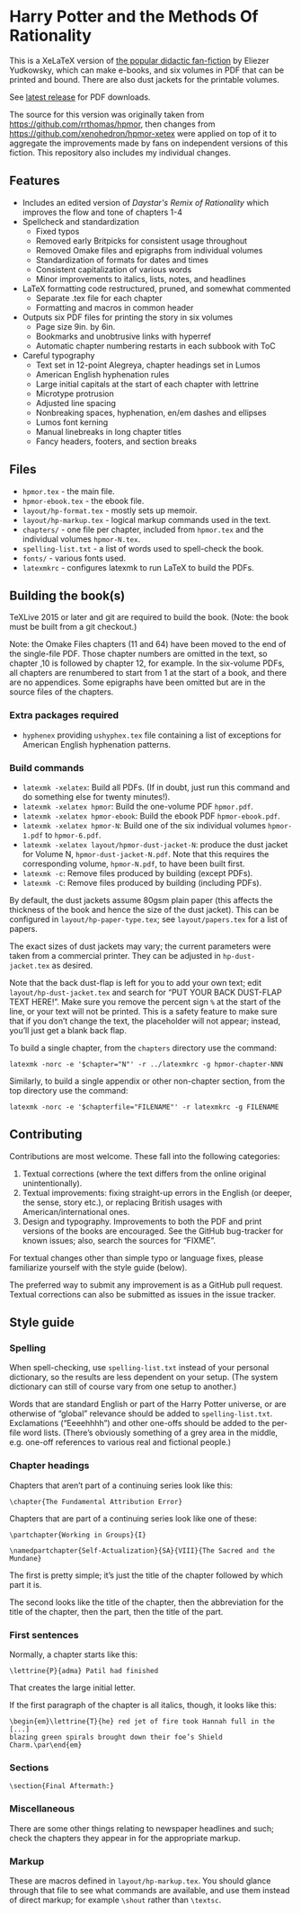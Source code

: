 # Harry Potter and the Methods Of Rationality

This is a XeLaTeX version of [the popular didactic fan-fiction](http://www.hpmor.com) by Eliezer Yudkowsky, which can make e-books, and six volumes in PDF that can be printed and bound. There are also dust jackets for the printable volumes.

See [latest release](https://github.com/JakubJanowski/hpmor/releases/latest) for PDF downloads.

The source for this version was originally taken from https://github.com/rrthomas/hpmor, then changes from https://github.com/xenohedron/hpmor-xetex were applied on top of it to aggregate the improvements made by fans on independent versions of this fiction. This repository also includes my individual changes.

## Features
- Includes an edited version of _Daystar's Remix of Rationality_ which improves the flow and tone of chapters 1-4
- Spellcheck and standardization
  - Fixed typos
  - Removed early Britpicks for consistent usage throughout
  - Removed Omake files and epigraphs from individual volumes
  - Standardization of formats for dates and times
  - Consistent capitalization of various words
  - Minor improvements to italics, lists, notes, and headlines
- LaTeX formatting code restructured, pruned, and somewhat commented
  - Separate .tex file for each chapter
  - Formatting and macros in common header
- Outputs six PDF files for printing the story in six volumes
  - Page size 9in. by 6in.
  - Bookmarks and unobtrusive links with hyperref
  - Automatic chapter numbering restarts in each subbook with ToC
- Careful typography
  - Text set in 12-point Alegreya, chapter headings set in Lumos
  - American English hyphenation rules
  - Large initial capitals at the start of each chapter with lettrine
  - Microtype protrusion
  - Adjusted line spacing
  - Nonbreaking spaces, hyphenation, en/em dashes and ellipses
  - Lumos font kerning 
  - Manual linebreaks in long chapter titles
  - Fancy headers, footers, and section breaks

## Files

- `hpmor.tex` - the main file.
- `hpmor-ebook.tex` - the ebook file.
- `layout/hp-format.tex` - mostly sets up memoir.
- `layout/hp-markup.tex` - logical markup commands used in the text.
- `chapters/` - one file per chapter, included from `hpmor.tex` and the individual volumes `hpmor-N.tex`.
- `spelling-list.txt` - a list of words used to spell-check the book.
- `fonts/` - various fonts used.
- `latexmkrc` - configures latexmk to run LaTeX to build the PDFs.

## Building the book(s)

TeXLive 2015 or later and git are required to build the book. (Note: the book must be built from a git checkout.)

Note: the Omake Files chapters (11 and 64) have been moved to the end of the single-file PDF. Those chapter numbers are omitted in the text, so chapter ,10 is followed by chapter 12, for example. In the six-volume PDFs, all chapters are renumbered to start from 1 at the start of a book, and there are no appendices. Some epigraphs have been omitted but are in the source files of the chapters.

### Extra packages required

- `hyphenex` providing `ushyphex.tex` file containing a list of exceptions for American English hyphenation patterns.

### Build commands

- `latexmk -xelatex`: Build all PDFs. (If in doubt, just run this command and do something else for twenty minutes!).
- `latexmk -xelatex hpmor`: Build the one-volume PDF `hpmor.pdf`.
- `latexmk -xelatex hpmor-ebook`: Build the ebook PDF `hpmor-ebook.pdf`.
- `latexmk -xelatex hpmor-N`: Build one of the six individual volumes `hpmor-1.pdf` to `hpmor-6.pdf`.
- `latexmk -xelatex layout/hpmor-dust-jacket-N`: produce the dust jacket for Volume N, `hpmor-dust-jacket-N.pdf`. Note that this requires the corresponding volume, `hpmor-N.pdf`, to have been built first.
- `latexmk -c`: Remove files produced by building (except PDFs).
- `latexmk -C`: Remove files produced by building (including PDFs).

By default, the dust jackets assume 80gsm plain paper (this affects the thickness of the book and hence the size of the dust jacket). This can be configured in `layout/hp-paper-type.tex`; see `layout/papers.tex` for a list of papers.

The exact sizes of dust jackets may vary; the current parameters were taken from a commercial printer. They can be adjusted in `hp-dust-jacket.tex` as desired.

Note that the back dust-flap is left for you to add your own text; edit `layout/hp-dust-jacket.tex` and search for “PUT YOUR BACK DUST-FLAP TEXT HERE!”. Make sure you remove the percent sign `%` at the start of the line, or your text will not be printed. This is a safety feature to make sure that if you don’t change the text, the placeholder will not appear; instead, you’ll just get a blank back flap.

To build a single chapter, from the `chapters` directory use the command:

`latexmk -norc -e '$chapter="N"' -r ../latexmkrc -g hpmor-chapter-NNN`

Similarly, to build a single appendix or other non-chapter section, from the top directory use the command:

`latexmk -norc -e '$chapterfile="FILENAME"' -r latexmkrc -g FILENAME`

## Contributing

Contributions are most welcome. These fall into the following categories:

1. Textual corrections (where the text differs from the online original unintentionally).
2. Textual improvements: fixing straight-up errors in the English (or deeper, the sense, story etc.), or replacing British usages with American/international ones.
3. Design and typography. Improvements to both the PDF and print versions of the books are encouraged. See the GitHub bug-tracker for known issues; also, search the sources for “FIXME”.

For textual changes other than simple typo or language fixes, please familiarize yourself with the style guide (below).

The preferred way to submit any improvement is as a GitHub pull request. Textual corrections can also be submitted as issues in the issue tracker.

## Style guide

### Spelling

When spell-checking, use `spelling-list.txt` instead of your personal dictionary, so the results are less dependent on your setup. (The system dictionary can still of course vary from one setup to another.)

Words that are standard English or part of the Harry Potter universe, or are otherwise of “global” relevance should be added to `spelling-list.txt`. Exclamations (“Eeeehhhh”) and other one-offs should be added to the per-file word lists. (There’s obviously something of a grey area in the middle, e.g. one-off references to various real and fictional people.)

### Chapter headings

Chapters that aren’t part of a continuing series look like this:

`\chapter{The Fundamental Attribution Error}`

Chapters that are part of a continuing series look like one of these:

`\partchapter{Working in Groups}{I}`

`\namedpartchapter{Self-Actualization}{SA}{VIII}{The Sacred and the Mundane}`

The first is pretty simple; it’s just the title of the chapter followed by which part it is.

The second looks like the title of the chapter, then the abbreviation for the title of the chapter, then the part, then the title of the part.

### First sentences

Normally, a chapter starts like this:

`\lettrine{P}{adma} Patil had finished`

That creates the large initial letter.

If the first paragraph of the chapter is all italics, though, it looks like this:

    \begin{em}\lettrine{T}{he} red jet of fire took Hannah full in the
    [...]
    blazing green spirals brought down their foe’s Shield Charm.\par\end{em}

### Sections

`\section{Final Aftermath:}`

### Miscellaneous

There are some other things relating to newspaper headlines and such; check the chapters they appear in for the appropriate markup.

### Markup

These are macros defined in `layout/hp-markup.tex`. You should glance through that file to see what commands are available, and use them instead of direct markup; for example `\shout` rather than `\textsc`.

<!--  LocalWords:  hpmor tex hp txt latexmkrc latexmk 80gsm norc NNN chapterfile
 -->
<!--  LocalWords:  Eeeehhhh partchapter namedpartchapter lettrine adma textsc
 -->
